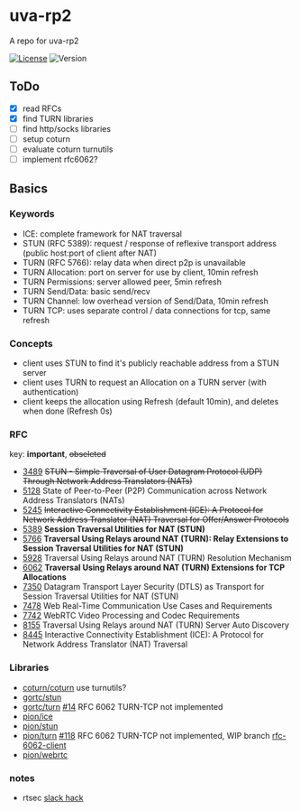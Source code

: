 # uva-rp2

A repo for uva-rp2

[![License](https://img.shields.io/github/license/seankhliao/uva-rp2.svg?style=flat-square)](LICENSE)
![Version](https://img.shields.io/github/v/tag/seankhliao/uva-rp2?sort=semver&style=flat-square)

## ToDo

- [x] read RFCs
- [x] find TURN libraries
- [ ] find http/socks libraries
- [ ] setup coturn
- [ ] evaluate coturn turnutils
- [ ] implement rfc6062?

## Basics

### Keywords

- ICE: complete framework for NAT traversal
- STUN (RFC 5389): request / response of reflexive transport address (public host:port of client after NAT)
- TURN (RFC 5766): relay data when direct p2p is unavailable
- TURN Allocation: port on server for use by client, 10min refresh
- TURN Permissions: server allowed peer, 5min refresh
- TURN Send/Data: basic send/recv
- TURN Channel: low overhead version of Send/Data, 10min refresh
- TURN TCP: uses separate control / data connections for tcp, same refresh

### Concepts

- client uses STUN to find it's publicly reachable address from a STUN server
- client uses TURN to request an Allocation on a TURN server (with authentication)
- client keeps the allocation using Refresh (default 10min), and deletes when done (Refresh 0s)

### RFC

key: **important**, ~~obseleted~~

- [3489](https://tools.ietf.org/html/rfc3489) ~~STUN - Simple Traversal of User Datagram Protocol (UDP) Through Network Address Translators (NATs)~~
- [5128](https://tools.ietf.org/html/rfc5128) State of Peer-to-Peer (P2P) Communication across Network Address Translators (NATs)
- [5245](https://tools.ietf.org/html/rfc5245) ~~Interactive Connectivity Establishment (ICE): A Protocol for Network Address Translator (NAT) Traversal for Offer/Answer Protocols~~
- [5389](https://tools.ietf.org/html/rfc5389) **Session Traversal Utilities for NAT (STUN)**
- [5766](https://tools.ietf.org/html/rfc5766) **Traversal Using Relays around NAT (TURN): Relay Extensions to Session Traversal Utilities for NAT (STUN)**
- [5928](https://tools.ietf.org/html/rfc5928) Traversal Using Relays around NAT (TURN) Resolution Mechanism
- [6062](https://tools.ietf.org/html/rfc6062) **Traversal Using Relays around NAT (TURN) Extensions for TCP Allocations**
- [7350](https://tools.ietf.org/html/rfc7350) Datagram Transport Layer Security (DTLS) as Transport for Session Traversal Utilities for NAT (STUN)
- [7478](https://tools.ietf.org/html/rfc7478) Web Real-Time Communication Use Cases and Requirements
- [7742](https://tools.ietf.org/html/rfc7742) WebRTC Video Processing and Codec Requirements
- [8155](https://tools.ietf.org/html/rfc8155) Traversal Using Relays around NAT (TURN) Server Auto Discovery
- [8445](https://tools.ietf.org/html/rfc8445) Interactive Connectivity Establishment (ICE): A Protocol for Network Address Translator (NAT) Traversal

### Libraries

- [coturn/coturn](https://github.com/coturn/coturn) use turnutils?
- [gortc/stun](https://github.com/gortc/stun)
- [gortc/turn](https://github.com/gortc/turn) [#14](https://github.com/gortc/turn/issues/14) RFC 6062 TURN-TCP not implemented
- [pion/ice](https://github.com/pion/ice)
- [pion/stun](https://github.com/pion/stun)
- [pion/turn](https://github.com/pion/turn) [#118](https://github.com/pion/turn/issues/118) RFC 6062 TURN-TCP not implemented, WIP branch [rfc-6062-client](https://github.com/pion/turn/tree/rfc-6062-client)
- [pion/webrtc](https://github.com/pion/webrtc)

### notes

- rtsec [slack hack](https://www.rtcsec.com/2020/04/01-slack-webrtc-turn-compromise/)
